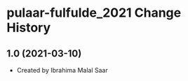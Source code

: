 pulaar-fulfulde_2021 Change History
====================

1.0 (2021-03-10)
----------------
* Created by Ibrahima Malal Saar
